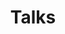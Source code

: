 ---
layout: talks
title: Talks
header_title: Talks
comments: false
image:
  feature: feature.jpg
  credit: Ultima Gaina
  creditlink: https://www.istockphoto.com/photo/brooklyn-bridge-panorama-at-sunset-gm489208410-74590085

talks:
  - title: "Put Your Tests on a Diet: Testing the Behavior and Not the Implementation"
    description: How do you write tests? How much time do you spend writing tests? And how much time do you spend fixing them when refactoring? A few short years ago, we would test a class in JUnit by stacking one test after the other, mocking each one of its dependencies. But for large apps, writing tests in this way without any consideration of architecture can easily become a bottleneck.
    url: https://london.droidcon.com/stelios-frantzeskakis/
    conference: droidcon London 2023
    conference_url: https://www.droidcon.com/events/droidcon-london-2023/
    date: 2023-10-27
---